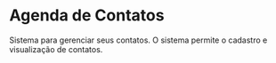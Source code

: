 # Agenda de Contatos

Sistema para gerenciar seus contatos. O sistema permite o cadastro e visualização de contatos.
